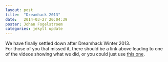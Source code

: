 ```yaml
---
layout: post
title:  "Dreamhack 2013"
date:   2014-03-27 20:04:39
poster: Johan Fogelstroem
categories: jekyll update
---
```

<div class="newspost">
	<p class="newscontent">
		We have finally settled down after Dreamhack Winter 2013.<br>
		For those of you that missed it, 
		there should be a link above leading to one of the videos showing what we did, or you could just use <a href="http://www.youtube.com/watch?v=vKQ54Y9UG5w&t=12m30s">this one</a>.
	</p>
</div>

[jekyll-gh]: https://github.com/mojombo/jekyll
[jekyll]:    http://jekyllrb.com
